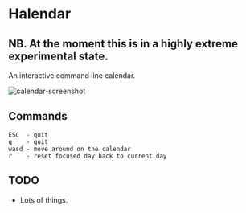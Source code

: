 # Halendar

## NB. At the moment this is in a highly extreme experimental state.

An interactive command line calendar.

![calendar-screenshot](https://github.com/chris-bacon/halendar/calendar.png)

## Commands

```
ESC  - quit
q    - quit
wasd - move around on the calendar
r    - reset focused day back to current day
```

## TODO

- Lots of things.
